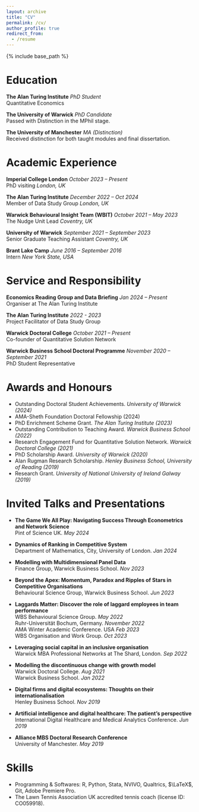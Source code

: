 ```yaml
---
layout: archive
title: "CV"
permalink: /cv/
author_profile: true
redirect_from:
  - /resume
---
```


{% include base_path %}

# Education

**The Alan Turing Institute** *PhD Student*  
Quantitative Economics

**The University of Warwick** *PhD Candidate*  
Passed with Distinction in the MPhil stage.

**The University of Manchester** *MA (Distinction)*  
Received distinction for both taught modules and final dissertation.

# Academic Experience

**Imperial College London** *October 2023 – Present*  
PhD visiting *London, UK*

**The Alan Turing Institute** *December 2022 – Oct 2024*  
Member of Data Study Group *London, UK*

**Warwick Behavioural Insight Team (WBIT)** *October 2021 – May 2023*  
The Nudge Unit Lead *Coventry, UK*

**University of Warwick** *September 2021 – September 2023*  
Senior Graduate Teaching Assistant *Coventry, UK*

**Brant Lake Camp** *June 2016 – September 2016*  
Intern *New York State, USA*

# Service and Responsibility

**Economics Reading Group and Data Briefing** *Jan 2024 – Present*  
Organiser at The Alan Turing Institute

**The Alan Turing Institute** *2022 - 2023*  
Project Facilitator of Data Study Group

**Warwick Doctoral College** *October 2021 – Present*  
Co-founder of Quantitative Solution Network 

**Warwick Business School Doctoral Programme** *November 2020 – September 2021*  
PhD Student Representative


# Awards and Honours 

* Outstanding Doctoral Student Achievements. *University of Warwick (2024)*
* AMA-Sheth Foundation Doctoral Fellowship (2024)
* PhD Enrichment Scheme Grant. *The Alan Turing Institute (2023)*
* Outstanding Contribution to Teaching Award. *Warwick Business School (2022)*
* Research Engagement Fund for Quantitative Solution Network. *Warwick Doctoral College (2021)*
* PhD Scholarship Award. *University of Warwick (2020)*
* Alan Rugman Research Scholarship. *Henley Business School, University of Reading (2019)*
* Research Grant. *University of National University of Ireland Galway (2019)*

# Invited Talks and Presentations

* **The Game We All Play: Navigating Success Through Econometrics and Network Science**  
Pint of Science UK.  *May 2024*

* **Dynamics of Ranking in Competitive System**  
Department of Mathematics, City, University of London.  *Jan 2024*

* **Modelling with Multidimensional Panel Data**  
Finance Group, Warwick Business School.  *Nov 2023*

* **Beyond the Apex: Momentum, Paradox and Ripples of Stars in Competitive Organisations**  
Behavioural Science Group, Warwick Business School.  *Jun 2023*

* **Laggards Matter: Discover the role of laggard employees in team performance**  
  WBS Behavioural Science Group. *May 2022*  
  Ruhr-Universität Bochum, Germany. *November 2022*  
  AMA Winter Academic Conference. USA *Feb 2023*  
  WBS Organisation and Work Group. *Oct 2023*

* **Leveraging social capital in an inclusive organisation**  
Warwick MBA Professional Networks at The Shard, London. *Sep 2022*

* **Modelling the discontinuous change with growth model**  
  Warwick Doctoral College. *Aug 2021*  
  Warwick Business School. *Jan 2022*

* **Digital firms and digital ecosystems: Thoughts on their internationalisation**  
Henley Business School. *Nov 2019*

* **Artificial intelligence and digital healthcare: The patient’s perspective**  
International Digital Healthcare and Medical Analytics Conference. *Jun 2019*

* **Alliance MBS Doctoral Research Conference**  
University of Manchester. *May 2019*

# Skills
* Programming & Softwares: R, Python, Stata, NVIVO, Qualtrics, $\LaTeX$, Git, Adobe Premiere Pro.
* The Lawn Tennis Association UK accredited tennis coach (license ID: CO059918).

